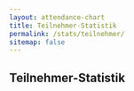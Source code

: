 ```yaml
---
layout: attendance-chart
title: Teilnehmer-Statistik
permalink: /stats/teilnehmer/
sitemap: false
---
```

## Teilnehmer-Statistik
